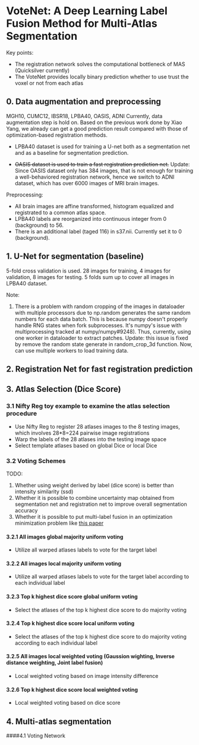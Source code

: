 # VoteNet: A Deep Learning Label Fusion Method for Multi-Atlas Segmentation

Key points:
- The registration network solves the computational bottleneck of MAS (Quicksilver currently)
- The VoteNet provides locally binary prediction whether to use trust the voxel or not from each atlas


## 0. Data augmentation and preprocessing

MGH10, CUMC12, IBSR18, LPBA40, OASIS, ADNI
Currently, data augmentation step is hold on. Based on the previous work done by Xiao Yang, we already can get a good prediction result compared with those of optimization-based registration methods.

- LPBA40 dataset is used for training a U-net both as a segmentation net and as a baseline for segmentation prediction.

- ~~OASIS dataset is used to train a fast registration prediction net.~~
    Update: Since OASIS dataset only has 384 images, that is not enough for training a well-behaviored registration network, 
    hence we switch to ADNI dataset, which has over 6000 images of MRI brain images. 

Preprocessing:

- All brain images are affine transformed, histogram equalized and registrated to a common atlas space.
- LPBA40 labels are reorganized into continuous integer from 0 (background) to 56.
- There is an additional label (taged 116) in s37.nii. Currently set it to 0 (background).
 
## 1. U-Net for segmentation (baseline)
5-fold cross validation is used. 28 images for training, 4 images for validation, 8 images for testing. 5 folds sum up to cover all images in LPBA40 dataset. 

Note:

1. There is a problem with random cropping of the images in dataloader with multiple processors due to np.random generates the same random numbers for each data batch. 
This is because numpy doesn't properly handle RNG states when fork subprocesses. It's numpy's issue with multiprocessing tracked at numpy/numpy#9248). 
Thus, currently, using one worker in dataloader to extract patches.
Update: this issue is fixed by remove the random state generate in random_crop_3d function. Now, can use multiple workers to load training data.

## 2. Registration Net for fast registration prediction

## 3. Atlas Selection (Dice Score)
### 3.1 Nifty Reg toy example to examine the atlas selection procedure
- Use Nifty Reg to register 28 atlases images to the 8 testing images, which involves 28*8=224 pairwise image registrations 
- Warp the labels of the 28 atlases into the testing image space
- Select template atlases based on global Dice or local Dice

### 3.2 Voting Schemes

TODO:
1. Whether using weight derived by label (dice score) is better than intensity similarity (ssd)
2. Whether it is possible to combine uncertainty map obtained from segmentation net and registration net to improve overall segmentation accuracy 
3. Whether it is possible to put multi-label fusion in an optimization minimization problem like [this paper](https://ieeexplore.ieee.org/stamp/stamp.jsp?tp=&arnumber=6226425)

#### 3.2.1 All images global majority uniform voting
- Utilize all warped atlases labels to vote for the target label

#### 3.2.2 All images local majority uniform voting
- Utilize all warped atlases labels to vote for the target label according to each individual label

#### 3.2.3 Top k highest dice score global uniform voting
- Select the atlases of the top k highest dice score to do majority voting 

#### 3.2.4 Top k highest dice score local uniform voting
- Select the atlases of the top k highest dice score to do majority voting according to each individual label

#### 3.2.5 All images local weighted voting (Gaussion wighting, Inverse distance weighting, Joint label fusion)
- Local weighted voting based on image intensity difference

#### 3.2.6 Top k highest dice score local weighted voting
- Local weighted voting based on dice score
 
## 4. Multi-atlas segmentation

####4.1 Voting Network